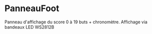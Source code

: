 # PanneauFoot
Panneau d'affichage du score 0 à 19 buts + chronomètre. Affichage via bandeaux LED WS2812B
